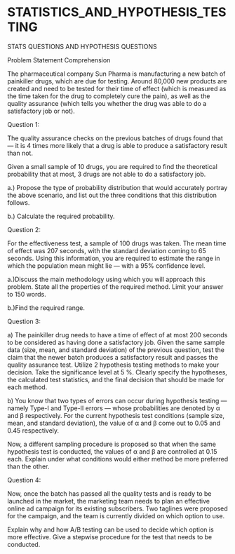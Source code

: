 # STATISTICS_AND_HYPOTHESIS_TESTING
STATS QUESTIONS AND HYPOTHESIS QUESTIONS



Problem Statement
Comprehension

The pharmaceutical company Sun Pharma is manufacturing a new batch of painkiller drugs, which are due for testing. Around 80,000 new products are created and need to be tested for their time of effect (which is measured as the time taken for the drug to completely cure the pain), as well as the quality assurance (which tells you whether the drug was able to do a satisfactory job or not).

 

Question 1:

The quality assurance checks on the previous batches of drugs found that — it is 4 times more likely that a drug is able to produce a satisfactory result than not.

Given a small sample of 10 drugs, you are required to find the theoretical probability that at most, 3 drugs are not able to do a satisfactory job.

 

a.) Propose the type of probability distribution that would accurately portray the above scenario, and list out the three conditions that this distribution follows.

b.)  Calculate the required probability.


 

Question 2:

For the effectiveness test, a sample of 100 drugs was taken. The mean time of effect was 207 seconds, with the standard deviation coming to 65 seconds. Using this information, you are required to estimate the range in which the population mean might lie — with a 95% confidence level.

 

a.)Discuss the main methodology using which you will approach this problem. State all the properties of the required method. Limit your answer to 150 words.

b.)Find the required range.

 

Question 3:

a) The painkiller drug needs to have a time of effect of at most 200 seconds to be considered as having done a satisfactory job. Given the same sample data (size, mean, and standard deviation) of the previous question, test the claim that the newer batch produces a satisfactory result and passes the quality assurance test. Utilize 2 hypothesis testing methods to make your decision. Take the significance level at 5 %. Clearly specify the hypotheses, the calculated test statistics, and the final decision that should be made for each method.

 

b) You know that two types of errors can occur during hypothesis testing — namely Type-I and Type-II errors — whose probabilities are denoted by α and β respectively. For the current hypothesis test conditions (sample size, mean, and standard deviation), the value of α and β come out to 0.05 and 0.45 respectively.
 

Now, a different sampling procedure is proposed so that when the same hypothesis test is conducted, the values of α and β are controlled at 0.15 each. Explain under what conditions would either method be more preferred than the other.

 

Question 4:

 

Now, once the batch has passed all the quality tests and is ready to be launched in the market, the marketing team needs to plan an effective online ad campaign for its existing subscribers. Two taglines were proposed for the campaign, and the team is currently divided on which option to use.

Explain why and how A/B testing can be used to decide which option is more effective. Give a stepwise procedure for the test that needs to be conducted. 
